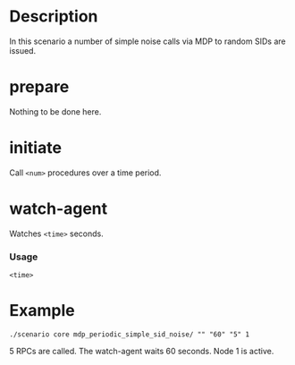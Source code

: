 # Description
In this scenario a number of simple noise calls via MDP to random SIDs are issued.

# prepare
Nothing to be done here.

# initiate
Call `<num>` procedures over a time period.

# watch-agent
Watches `<time>` seconds.

### Usage
```
<time>
```

# Example
```
./scenario core mdp_periodic_simple_sid_noise/ "" "60" "5" 1
```

5 RPCs are called. The watch-agent waits 60 seconds. Node 1 is active.
